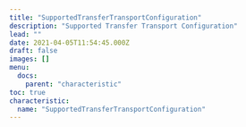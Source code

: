 ```yaml
---
title: "SupportedTransferTransportConfiguration"
description: "Supported Transfer Transport Configuration"
lead: ""
date: 2021-04-05T11:54:45.000Z
draft: false
images: []
menu:
  docs:
    parent: "characteristic"
toc: true
characteristic:
  name: "SupportedTransferTransportConfiguration"
---
```

